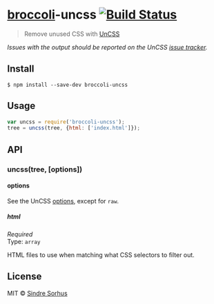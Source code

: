 # [broccoli](https://github.com/joliss/broccoli)-uncss [![Build Status](https://travis-ci.org/sindresorhus/broccoli-uncss.svg?branch=master)](https://travis-ci.org/sindresorhus/broccoli-uncss)

> Remove unused CSS with [UnCSS](https://github.com/giakki/uncss)

*Issues with the output should be reported on the UnCSS [issue tracker](https://github.com/giakki/uncss/issues).*


## Install

```
$ npm install --save-dev broccoli-uncss
```


## Usage

```js
var uncss = require('broccoli-uncss');
tree = uncss(tree, {html: ['index.html']});
```


## API

### uncss(tree, [options])

#### options

See the UnCSS [options](https://github.com/giakki/uncss#within-nodejs), except for `raw`.

##### html

*Required*  
Type: `array`

HTML files to use when matching what CSS selectors to filter out.


## License

MIT © [Sindre Sorhus](http://sindresorhus.com)
